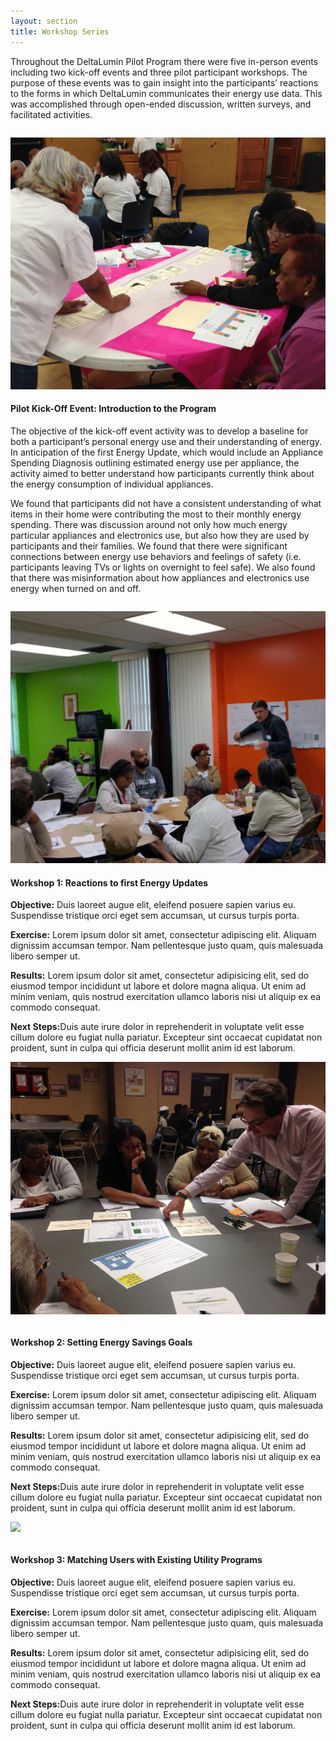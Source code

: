 ```yaml
---
layout: section
title: Workshop Series
---
```

<p>Throughout the DeltaLumin Pilot Program there were five in-person events including two kick-off events and three pilot participant workshops. The purpose of these events was to gain insight into the participants’ reactions to the forms in which DeltaLumin communicates their energy use data. This was accomplished through open-ended discussion, written surveys, and facilitated activities.</p>

<div class="row">	
	<div class="col-md-8">
		<img src="img/workshop-kickoff.jpg" class="img-responsive" style="padding-top:1em">
	</div>
	<div class="col-md-4">
		<h4>Pilot Kick-Off Event: Introduction to the Program</h4>
		<p>The objective of the kick-off event activity was to develop a baseline for both a participant’s personal energy use and their understanding of energy. In anticipation of the first Energy Update, which would include an Appliance Spending Diagnosis outlining estimated energy use per appliance, the activity aimed to better understand how participants currently think about the energy consumption of individual appliances.</p>
		<p>We found that participants did not have a consistent understanding of what items in their home were contributing the most to their monthly energy spending. There was discussion around not only how much energy particular appliances and electronics use, but also how they are used by participants and their families. We found that there were significant connections between energy use behaviors and feelings of safety (i.e. participants leaving TVs or lights on overnight to feel safe). We also found that there was misinformation about how appliances and electronics use energy when turned on and off.</p>
	</div>
</div>

<div class="row">	
	<div class="col-md-8">
		<img src="img/workshop-1.jpg" class="img-responsive" style="padding-top:1em">
	</div>
	<div class="col-md-4">
		<h4>Workshop 1: Reactions to first Energy Updates</h4>
		<p><strong>Objective:</strong> Duis laoreet augue elit, eleifend posuere sapien varius eu. Suspendisse tristique orci eget sem accumsan, ut cursus turpis porta.</p>
		<p><strong>Exercise:</strong> Lorem ipsum dolor sit amet, consectetur adipiscing elit. Aliquam dignissim accumsan tempor. Nam pellentesque justo quam, quis malesuada libero semper ut. </p>
		<p><strong>Results:</strong> Lorem ipsum dolor sit amet, consectetur adipisicing elit, sed do eiusmod tempor incididunt ut labore et dolore magna aliqua. Ut enim ad minim veniam, quis nostrud exercitation ullamco laboris nisi ut aliquip ex ea commodo consequat.</p>
		<p><strong>Next Steps:</strong>Duis aute irure dolor in reprehenderit in voluptate velit esse	cillum dolore eu fugiat nulla pariatur. Excepteur sint occaecat cupidatat non proident, sunt in culpa qui officia deserunt mollit anim id est laborum.</p>
	</div>
</div>

<div class="row">	
	<div class="col-md-8">
		<img src="img/workshop-2.jpg" class="img-responsive">
	</div>
	<div class="col-md-4" style="padding-top:1em">
		<h4>Workshop 2: Setting Energy Savings Goals</h4>
		<p><strong>Objective:</strong> Duis laoreet augue elit, eleifend posuere sapien varius eu. Suspendisse tristique orci eget sem accumsan, ut cursus turpis porta.</p>
		<p><strong>Exercise:</strong> Lorem ipsum dolor sit amet, consectetur adipiscing elit. Aliquam dignissim accumsan tempor. Nam pellentesque justo quam, quis malesuada libero semper ut. </p>
		<p><strong>Results:</strong> Lorem ipsum dolor sit amet, consectetur adipisicing elit, sed do eiusmod tempor incididunt ut labore et dolore magna aliqua. Ut enim ad minim veniam, quis nostrud exercitation ullamco laboris nisi ut aliquip ex ea commodo consequat.</p>
		<p><strong>Next Steps:</strong>Duis aute irure dolor in reprehenderit in voluptate velit esse	cillum dolore eu fugiat nulla pariatur. Excepteur sint occaecat cupidatat non proident, sunt in culpa qui officia deserunt mollit anim id est laborum.</p>
	</div>
</div>

<div class="row">	
	<div class="col-md-8">
		<img src="img/workshop-3.jpg" class="img-responsive">
	</div>
	<div class="col-md-4" style="padding-top:1em">
		<h4>Workshop 3: Matching Users with Existing Utility Programs</h4>
		<p><strong>Objective:</strong> Duis laoreet augue elit, eleifend posuere sapien varius eu. Suspendisse tristique orci eget sem accumsan, ut cursus turpis porta.</p>
		<p><strong>Exercise:</strong> Lorem ipsum dolor sit amet, consectetur adipiscing elit. Aliquam dignissim accumsan tempor. Nam pellentesque justo quam, quis malesuada libero semper ut. </p>
		<p><strong>Results:</strong> Lorem ipsum dolor sit amet, consectetur adipisicing elit, sed do eiusmod tempor incididunt ut labore et dolore magna aliqua. Ut enim ad minim veniam, quis nostrud exercitation ullamco laboris nisi ut aliquip ex ea commodo consequat.</p>
		<p><strong>Next Steps:</strong>Duis aute irure dolor in reprehenderit in voluptate velit esse	cillum dolore eu fugiat nulla pariatur. Excepteur sint occaecat cupidatat non proident, sunt in culpa qui officia deserunt mollit anim id est laborum.</p>
	</div>
</div>